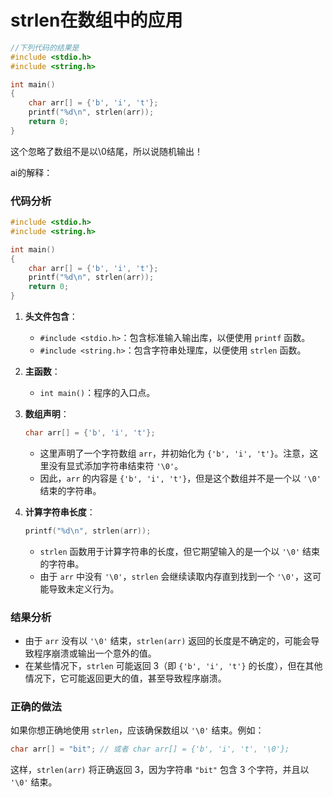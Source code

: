 # strlen在数组中的应用

```c
//下列代码的结果是
#include <stdio.h>
#include <string.h>

int main()
{
    char arr[] = {'b', 'i', 't'};
    printf("%d\n", strlen(arr));
	return 0;
}
```

这个忽略了数组不是以\0结尾，所以说随机输出！

ai的解释：

### 代码分析

```c
#include <stdio.h>
#include <string.h>

int main()
{
    char arr[] = {'b', 'i', 't'};
    printf("%d\n", strlen(arr));
    return 0;
}
```

1. **头文件包含**：
   
   - `#include <stdio.h>`：包含标准输入输出库，以便使用 `printf` 函数。
   - `#include <string.h>`：包含字符串处理库，以便使用 `strlen` 函数。
2. **主函数**：
   
   - `int main()`：程序的入口点。
3. **数组声明**：
   
   ```c
   char arr[] = {'b', 'i', 't'};
   ```
   
   - 这里声明了一个字符数组 `arr`，并初始化为 `{'b', 'i', 't'}`。注意，这里没有显式添加字符串结束符 `'\0'`。
   - 因此，`arr` 的内容是 `{'b', 'i', 't'}`，但是这个数组并不是一个以 `'\0'` 结束的字符串。
4. **计算字符串长度**：
   
   ```c
   printf("%d\n", strlen(arr));
   ```
   
   - `strlen` 函数用于计算字符串的长度，但它期望输入的是一个以 `'\0'` 结束的字符串。
   - 由于 `arr` 中没有 `'\0'`，`strlen` 会继续读取内存直到找到一个 `'\0'`，这可能导致未定义行为。

### 结果分析

- 由于 `arr` 没有以 `'\0'` 结束，`strlen(arr)` 返回的长度是不确定的，可能会导致程序崩溃或输出一个意外的值。
- 在某些情况下，`strlen` 可能返回 3（即 `{'b', 'i', 't'}` 的长度），但在其他情况下，它可能返回更大的值，甚至导致程序崩溃。

### 正确的做法

如果你想正确地使用 `strlen`，应该确保数组以 `'\0'` 结束。例如：

```c
char arr[] = "bit"; // 或者 char arr[] = {'b', 'i', 't', '\0'};
```

这样，`strlen(arr)` 将正确返回 3，因为字符串 `"bit"` 包含 3 个字符，并且以 `'\0'` 结束。
